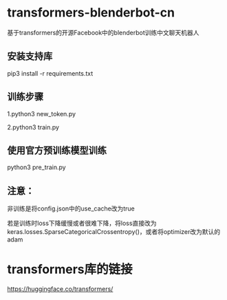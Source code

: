 # transformers-blenderbot-cn
基于transformers的开源Facebook中的blenderbot训练中文聊天机器人
## 安装支持库
pip3 install -r requirements.txt
## 训练步骤
1.python3 new_token.py

2.python3 train.py

## 使用官方预训练模型训练
python3 pre_train.py

## 注意：
非训练是将config.json中的use_cache改为true

若是训练时loss下降缓慢或者很难下降，将loss直接改为keras.losses.SparseCategoricalCrossentropy()，或者将optimizer改为默认的adam

# transformers库的链接

https://huggingface.co/transformers/
